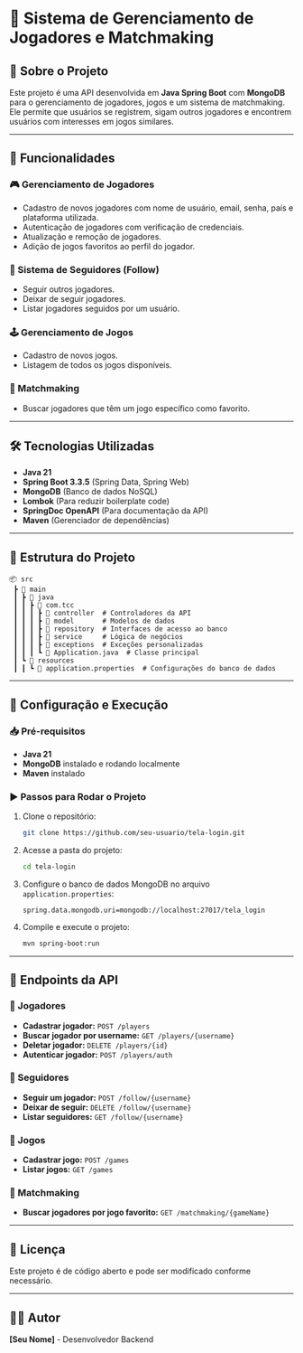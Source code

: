 # 📌 Sistema de Gerenciamento de Jogadores e Matchmaking

## 📖 Sobre o Projeto
Este projeto é uma API desenvolvida em **Java Spring Boot** com **MongoDB** para o gerenciamento de jogadores, jogos e um sistema de matchmaking. Ele permite que usuários se registrem, sigam outros jogadores e encontrem usuários com interesses em jogos similares.

---

## 🚀 Funcionalidades

### 🎮 Gerenciamento de Jogadores
- Cadastro de novos jogadores com nome de usuário, email, senha, país e plataforma utilizada.
- Autenticação de jogadores com verificação de credenciais.
- Atualização e remoção de jogadores.
- Adição de jogos favoritos ao perfil do jogador.

### 🔗 Sistema de Seguidores (Follow)
- Seguir outros jogadores.
- Deixar de seguir jogadores.
- Listar jogadores seguidos por um usuário.

### 🕹️ Gerenciamento de Jogos
- Cadastro de novos jogos.
- Listagem de todos os jogos disponíveis.

### 🤝 Matchmaking
- Buscar jogadores que têm um jogo específico como favorito.

---

## 🛠️ Tecnologias Utilizadas
- **Java 21**
- **Spring Boot 3.3.5** (Spring Data, Spring Web)
- **MongoDB** (Banco de dados NoSQL)
- **Lombok** (Para reduzir boilerplate code)
- **SpringDoc OpenAPI** (Para documentação da API)
- **Maven** (Gerenciador de dependências)

---

## 📂 Estrutura do Projeto

```
📦 src
 ┣ 📂 main
 ┃ ┣ 📂 java
 ┃ ┃ ┣ 📂 com.tcc
 ┃ ┃ ┃ ┣ 📂 controller  # Controladores da API
 ┃ ┃ ┃ ┣ 📂 model       # Modelos de dados
 ┃ ┃ ┃ ┣ 📂 repository  # Interfaces de acesso ao banco
 ┃ ┃ ┃ ┣ 📂 service     # Lógica de negócios
 ┃ ┃ ┃ ┣ 📂 exceptions  # Exceções personalizadas
 ┃ ┃ ┃ ┗ 📜 Application.java  # Classe principal
 ┃ ┗ 📂 resources
 ┃ ┃ ┗ 📜 application.properties  # Configurações do banco de dados
```

---

## 🔧 Configuração e Execução
### 📥 Pré-requisitos
- **Java 21**
- **MongoDB** instalado e rodando localmente
- **Maven** instalado

### ▶️ Passos para Rodar o Projeto
1. Clone o repositório:
   ```bash
   git clone https://github.com/seu-usuario/tela-login.git
   ```
2. Acesse a pasta do projeto:
   ```bash
   cd tela-login
   ```
3. Configure o banco de dados MongoDB no arquivo `application.properties`:
   ```properties
   spring.data.mongodb.uri=mongodb://localhost:27017/tela_login
   ```
4. Compile e execute o projeto:
   ```bash
   mvn spring-boot:run
   ```

---

## 📌 Endpoints da API

### 📌 Jogadores
- **Cadastrar jogador:** `POST /players`
- **Buscar jogador por username:** `GET /players/{username}`
- **Deletar jogador:** `DELETE /players/{id}`
- **Autenticar jogador:** `POST /players/auth`

### 📌 Seguidores
- **Seguir um jogador:** `POST /follow/{username}`
- **Deixar de seguir:** `DELETE /follow/{username}`
- **Listar seguidores:** `GET /follow/{username}`

### 📌 Jogos
- **Cadastrar jogo:** `POST /games`
- **Listar jogos:** `GET /games`

### 📌 Matchmaking
- **Buscar jogadores por jogo favorito:** `GET /matchmaking/{gameName}`

---

## 📜 Licença
Este projeto é de código aberto e pode ser modificado conforme necessário.

---

## 👨‍💻 Autor
**[Seu Nome]** - Desenvolvedor Backend

